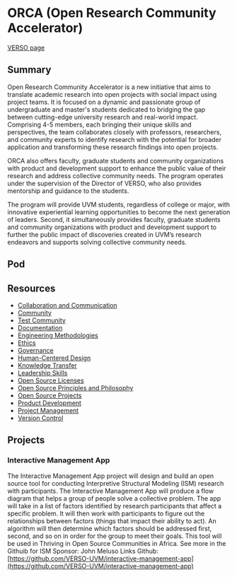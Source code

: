 # ORCA (Open Research Community Accelerator)

[VERSO page](https://verso.w3.uvm.edu/orca/)
## Summary
Open Research Community Accelerator is a new initiative that aims to translate academic research into open projects with social impact using project teams. It is focused on a dynamic and passionate group of undergraduate and master's students dedicated to bridging the gap between cutting-edge university research and real-world impact. Comprising 4-5 members, each bringing their unique skills and perspectives, the team collaborates closely with professors, researchers, and community experts to identify research with the potential for broader application and transforming these research findings into open projects.

ORCA also offers faculty, graduate students and community organizations with product and development support to enhance the public value of their research and address collective community needs. The program operates under the supervision of the Director of VERSO, who also provides mentorship and guidance to the students.

The program will provide UVM students, regardless of college or major, with innovative experiential learning opportunities to become the next generation of leaders. Second, it simultaneously provides faculty, graduate students and community organizations with product and development support to further the public impact of discoveries created in UVM’s research endeavors and supports solving collective community needs.

## Pod

## Resources

- [Collaboration and Communication](https://github.com/VERSO-UVM/ORCA/blob/main/Resources/Collaboration%20and%20Communication)
- [Community](https://github.com/VERSO-UVM/ORCA/blob/main/Resources/Community.md)
- [Test Community](https://github.com/VERSO-UVM/ORCA/blob/main/Community.md)
- [Documentation](https://github.com/VERSO-UVM/ORCA/blob/main/Resources/Documentation.md)
- [Engineering Methodologies](https://github.com/VERSO-UVM/ORCA/blob/main/Resources/Engineering%20Methodologies.md)
- [Ethics](https://github.com/VERSO-UVM/ORCA/blob/main/Resources/Ethics.md)
- [Governance](https://github.com/VERSO-UVM/ORCA/blob/main/Resources/Governance.md)
- [Human-Centered Design](https://github.com/VERSO-UVM/ORCA/blob/main/Resources/Human-Centered%20Design.md)
- [Knowledge Transfer](https://github.com/VERSO-UVM/ORCA/blob/main/Resources/Knowledge%20Transfer.md)
- [Leadership Skills](https://github.com/VERSO-UVM/ORCA/blob/main/Resources/Leadership%20Skills.md)
- [Open Source Licenses](https://github.com/VERSO-UVM/ORCA/blob/main/Resources/Open%20Source%20Licenses.md)
- [Open Source Principles and Philosophy](https://github.com/VERSO-UVM/ORCA/blob/main/Resources/Open%20Source%20Principles%20and%20Philosophy.md)
- [Open Source Projects](https://github.com/VERSO-UVM/ORCA/blob/main/Resources/Open%20Source%20Projects.md)
- [Product Development](https://github.com/VERSO-UVM/ORCA/blob/main/Resources/Product%20Development.md)
- [Project Management](https://github.com/VERSO-UVM/ORCA/blob/main/Resources/Project%20Management.md)
- [Version Control](https://github.com/VERSO-UVM/ORCA/blob/main/Resources/Version%20Control.md)

## Projects
### Interactive Management App
The Interactive Management App project will design and build an open source tool for conducting Interpretive Structural Modeling (ISM) research with participants. The Interactive Management App will produce a flow diagram that helps a group of people solve a collective problem. The app will take in a list of factors identified by research participants that affect a specific problem. It will then work with participants to figure out the relationships between factors (things that impact their ability to act). An algorithm will then determine which factors should be addressed first, second, and so on in order for the group to meet their goals. This tool will be used in Thriving in Open Source Communities in Africa. See more in the Githuib for ISM
Sponsor: John Meluso
Links Github: [https://github.com/VERSO-UVM/interactive-management-app](https://github.com/VERSO-UVM/interactive-management-app)
